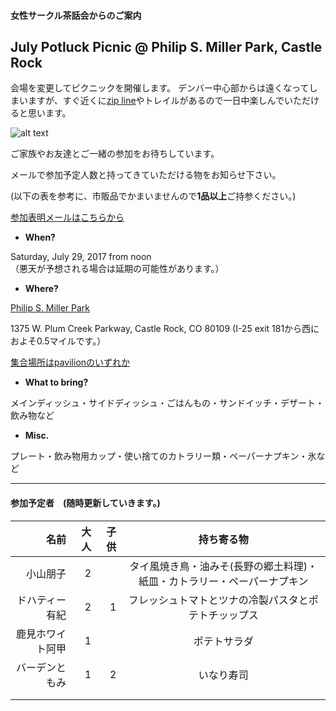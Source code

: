#### 女性サークル茶話会からのご案内
## July Potluck Picnic @ Philip S. Miller Park, Castle Rock
会場を変更してピクニックを開催します。
デンバー中心部からは遠くなってしまいますが、すぐ近くに[zip line](http://www.castlerockziplinetours.com/index.html)やトレイルがあるので一日中楽しんでいただけると思います。  

![alt text](http://www.crgov.com/ImageRepository/Path?filePath=%2FDocuments%5CContent%5C444%5C759%5C801%2FBathroom+and+Splashpad+by+Pavilions.jpg)

ご家族やお友達とご一緒の参加をお待ちしています。

メールで参加予定人数と持ってきていただける物をお知らせ下さい。

(以下の表を参考に、市販品でかまいませんので**1品以上**ご持参ください。)

<a href="&#109;&#97;i&#108;t&#111;&#58;&#116;om&#111;ko.&#107;d&#64;g&#109;&#97;&#105;l.com?su&#98;je&#99;t=&#80;&#111;&#116;&#108;&#117;c&#107;&#32;P&#105;&#99;n&#105;c -&#32;&#74;&#117;l&#121;&#32;&#50;&#57;&#44; 20&#49;&#55;">参加表明メールはこちらから</a>

* __When?__ 

Saturday, July 29, 2017 from noon  
（悪天が予想される場合は延期の可能性があります。）

* __Where?__ 

[Philip S. Miller Park](https://www.google.com/maps/place/Phillip+S.+Miller+Park/@39.3703014,-104.8869788,15z/data=!4m13!1m7!3m6!1s0x876c9842fb40e3d1:0x3b3587c205484d0a!2sPhilip+S.+Miller+Park,+1375+W+Plum+Creek+Pkwy,+Castle+Rock,+CO+80109!3b1!8m2!3d39.3703014!4d-104.8782241!3m4!1s0x876c984256d2529f:0xaef72f7e0600fb4b!8m2!3d39.3698155!4d-104.8785796 "Where?")

1375 W. Plum Creek Parkway, Castle Rock, CO 80109
(I-25 exit 181から西におよそ0.5マイルです。）

[集合場所はpavilionのいずれか](http://www.crgov.com/2634/The-Plaza)

* __What to bring?__

メインディッシュ・サイドディッシュ・ごはんもの・サンドイッチ・デザート・飲み物など

* __Misc.__

プレート・飲み物用カップ・使い捨てのカトラリー類・ペーパーナプキン・氷など  

***
#### 参加予定者　(随時更新していきます。)
| 名前　|大人|子供| 持ち寄る物|
|--------:|---:|---:|:---------:|
| 小山朋子| 2| | タイ風焼き鳥・油みそ(長野の郷土料理)・紙皿・カトラリー・ペーパーナプキン|
| ドハティー有紀| 2| 1| フレッシュトマトとツナの冷製パスタとポテトチッップス|
| 鹿見ホワイト阿甲| 1| | ポテトサラダ|
| バーデンともみ| 1| 2| いなり寿司|
| | | | |
| | | | |
